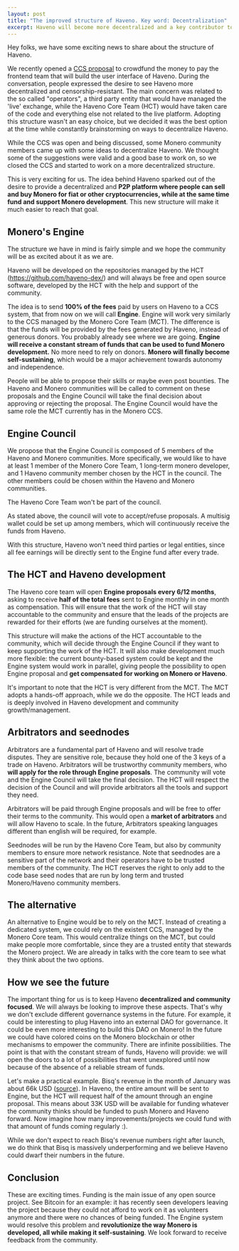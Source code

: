 ```yaml
---
layout: post
title: "The improved structure of Haveno. Key word: Decentralization"
excerpt: Haveno will become more decentralized and a key contributor to Monero development
---
```


Hey folks, we have some exciting news to share about the structure of Haveno.

We recently opened a [CCS proposal](https://repo.getmonero.org/monero-project/ccs-proposals/-/merge_requests/284) to crowdfund the money to pay the frontend team that will build the user interface of Haveno. During the conversation, people expressed the desire to see Haveno more decentralized and censorship-resistant. The main concern was related to the so called "operators", a third party entity that would have managed the 'live' exchange, while the Haveno Core Team (HCT) would have taken care of the code and everything else not related to the live platform. Adopting this structure wasn't an easy choice, but we decided it was the best option at the time while constantly brainstorming on ways to decentralize Haveno.

While the CCS was open and being discussed, some Monero community members came up with some ideas to decentralize Haveno. We thought some of the suggestions were valid and a good base to work on, so we closed the CCS and started to work on a more decentralized structure.

This is very exciting for us. The idea behind Haveno sparked out of the desire to provide a decentralized and **P2P platform where people can sell and buy Monero for fiat or other cryptocurrencies, while at the same time fund and support Monero development**. This new structure will make it much easier to reach that goal.

## Monero's Engine

The structure we have in mind is fairly simple and we hope the community will be as excited about it as we are.

Haveno will be developed on the repositories managed by the HCT (https://github.com/haveno-dex/) and will always be free and open source software, developed by the HCT with the help and support of the community.

The idea is to send **100% of the fees** paid by users on Haveno to a CCS system, that from now on we will call **Engine**. Engine will work very similarly to the CCS managed by the Monero Core Team (MCT). The difference is that the funds will be provided by the fees generated by Haveno, instead of generous donors. You probably already see where we are going. **Engine will receive a constant stream of funds that can be used to fund Monero development.** No more need to rely on donors. **Monero will finally become self-sustaining**, which would be a major achievement towards autonomy and independence.

People will be able to propose their skills or maybe even post bounties. The Haveno and Monero communities will be called to comment on these proposals and the Engine Council will take the final decision about approving or rejecting the proposal. The Engine Council would have the same role the MCT currently has in the Monero CCS.

## Engine Council

We propose that the Engine Council is composed of 5 members of the Haveno and Monero communities. More specifically, we would like to have at least 1 member of the Monero Core Team, 1 long-term monero developer, and 1 Haveno community member chosen by the HCT in the council. The other members could be chosen within the Haveno and Monero communities.

The Haveno Core Team won't be part of the council.

As stated above, the council will vote to accept/refuse proposals. A multisig wallet could be set up among members, which will continuously receive the funds from Haveno.

With this structure, Haveno won't need third parties or legal entities, since all fee earnings will be directly sent to the Engine fund after every trade.

## The HCT and Haveno development

The Haveno core team will open **Engine proposals every 6/12 months**, asking to receive **half of the total fees** sent to Engine monthly in one month as compensation. This will ensure that the work of the HCT will stay accountable to the community and ensure that the leads of the projects are rewarded for their efforts (we are funding ourselves at the moment).

This structure will make the actions of the HCT accountable to the community, which will decide through the Engine Council if they want to keep supporting the work of the HCT. It will also make development much more flexible: the current bounty-based system could be kept and the Engine system would work in parallel, giving people the possibility to open Engine proposal and **get compensated for working on Monero or Haveno**.

It's important to note that the HCT is very different from the MCT. The MCT adopts a hands-off approach, while we do the opposite. The HCT leads and is deeply involved in Haveno development and community growth/management.

## Arbitrators and seednodes

Arbitrators are a fundamental part of Haveno and will resolve trade disputes. They are sensitive role, because they hold one of the 3 keys of a trade on Haveno. Arbitrators will be trustworthy community members, who **will apply for the role through Engine proposals**. The community will vote and the Engine Council will take the final decision. The HCT will respect the decision of the Council and will provide arbitrators all the tools and support they need.

Arbitrators will be paid through Engine proposals and will be free to offer their terms to the community. This would open a **market of arbitrators** and will allow Haveno to scale. In the future, Arbitrators speaking languages different than english will be required, for example.

Seednodes will be run by the Haveno Core Team, but also by community members to ensure more network resistance. Note that seednodes are a sensitive part of the network and their operators have to be trusted members of the community. The HCT reserves the right to only add to the code base seed nodes that are run by long term and trusted Monero/Haveno community members.

## The alternative

An alternative to Engine would be to rely on the MCT. Instead of creating a dedicated system, we could rely on the existent CCS, managed by the Monero Core team. This would centralize things on the MCT, but could make people more comfortable, since they are a trusted entity that stewards the Monero project. We are already in talks with the core team to see what they think about the two options.

## How we see the future

The important thing for us is to keep Haveno **decentralized and community focused**. We will always be looking to improve these aspects. That's why we don't exclude different governance systems in the future. For example, it could be interesting to plug Haveno into an external DAO for governance. It could be even more interesting to build this DAO on Monero! In the future we could have colored coins on the Monero blockchain or other mechanisms to empower the community. There are infinite possibilities. The point is that with the constant stream of funds, Haveno will provide: we will open the doors to a lot of possibilities that went unexplored until now because of the absence of a reliable stream of funds.

Let's make a practical example. Bisq's revenue in the month of January was about 66k USD ([source](https://github.com/bisq-network/roles/issues/111#issuecomment-1029551837)). In Haveno, the entire amount will be sent to Engine, but the HCT will request half of the amount through an engine proposal. This means about 33K USD will be available for funding whatever the community thinks should be funded to push Monero and Haveno forward. Now imagine how many improvements/projects we could fund with that amount of funds coming regularly :).

While we don't expect to reach Bisq's revenue numbers right after launch, we do think that Bisq is massively underperforming and we believe Haveno could dwarf their numbers in the future.

## Conclusion

These are exciting times. Funding is the main issue of any open source project. See Bitcoin for an example: it has recently seen developers leaving the project because they could not afford to work on it as volunteers anymore and there were no chances of being funded. The Engine system would resolve this problem and **revolutionize the way Monero is developed, all while making it self-sustaining**. We look forward to receive feedback from the community.

